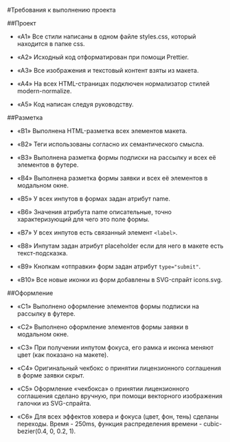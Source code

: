 #Требования к выполнению проекта

##Проект

-   «A1» Все стили написаны в одном файле styles.css, который находится в папке css.

-   «A2» Исходный код отформатирован при помощи Prettier.

-   «A3» Все изображения и текстовый контент взяты из макета.

-   «A4» На всех HTML-страницах подключен нормализатор стилей modern-normalize.

-   «A5» Код написан следуя руководству.

##Разметка

-   «B1» Выполнена HTML-разметка всех элементов макета.

-   «B2» Теги использованы согласно их семантического смысла.

-   «B3» Выполнена разметка формы подписки на рассылку и всех её элементов в футере.

-   «B4» Выполнена разметка формы заявки и всех её элементов в модальном окне.

-   «B5» У всех инпутов в формах задан атрибут name.

-   «B6» Значения атрибута name описательные, точно характеризующий для чего это поле формы.

-   «B7» У всех инпутов есть связанный элемент `<label>`.

-   «B8» Инпутам задан атрибут placeholder если для него в макете есть текст-подсказка.

-   «B9» Кнопкам «отправки» форм задан атрибут `type="submit"`.

-   «B10» Все новые иконки из форм добавлены в SVG-спрайт icons.svg.

##Оформление

-   «C1» Выполнено оформление элементов формы подписки на рассылку в футере.

-   «C2» Выполнено оформление элементов формы заявки в модальном окне.

-   «C3» При получении инпутом фокуса, его рамка и иконка меняют цвет (как показано на макете).

-   «C4» Оригинальный чекбокс о принятии лицензионного соглашения в форме заявки скрыт.

-   «C5» Оформление «чекбокса» о принятии лицензионного соглашения сделано вручную, при помощи векторного изображения галочки из SVG-спрайта.

-   «C6» Для всех эффектов ховера и фокуса (цвет, фон, тень) сделаны переходы. Время - 250ms, функция распределения времени - cubic-bezier(0.4, 0, 0.2, 1).
